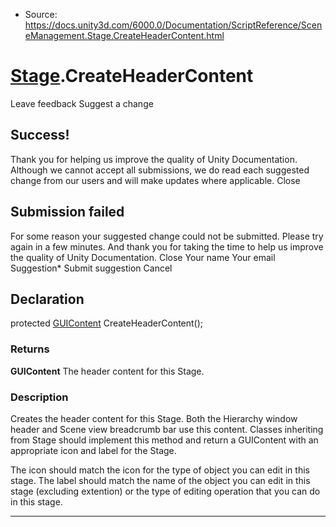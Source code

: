 * Source: https://docs.unity3d.com/6000.0/Documentation/ScriptReference/SceneManagement.Stage.CreateHeaderContent.html

#  [Stage](https://docs.unity3d.com/6000.0/Documentation/ScriptReference/SceneManagement.Stage.html).CreateHeaderContent
Leave feedback
Suggest a change
## Success!
Thank you for helping us improve the quality of Unity Documentation. Although we cannot accept all submissions, we do read each suggested change from our users and will make updates where applicable.
Close
## Submission failed
For some reason your suggested change could not be submitted. Please <a>try again</a> in a few minutes. And thank you for taking the time to help us improve the quality of Unity Documentation.
Close
Your name Your email Suggestion* Submit suggestion
Cancel
## Declaration
protected [GUIContent](https://docs.unity3d.com/6000.0/Documentation/ScriptReference/GUIContent.html) CreateHeaderContent(); 
### Returns
**GUIContent** The header content for this Stage. 
### Description
Creates the header content for this Stage. Both the Hierarchy window header and Scene view breadcrumb bar use this content.
Classes inheriting from Stage should implement this method and return a GUIContent with an appropriate icon and label for the Stage.  
  
The icon should match the icon for the type of object you can edit in this stage. The label should match the name of the object you can edit in this stage (excluding extention) or the type of editing operation that you can do in this stage.
* * *
